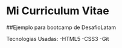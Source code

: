 # Mi Curriculum Vitae
##Ejemplo para bootcamp de DesafioLatam

Tecnologias Usadas:
-HTML5
-CSS3
-Git
